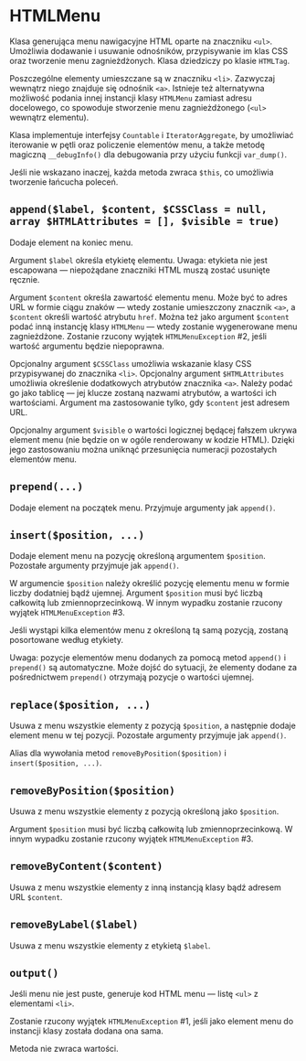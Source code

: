 HTMLMenu
===

Klasa generująca menu nawigacyjne HTML oparte na znaczniku `<ul>`. Umożliwia dodawanie i usuwanie odnośników, przypisywanie im klas CSS oraz tworzenie menu zagnieżdżonych. Klasa dziedziczy po klasie `HTMLTag`.

Poszczególne elementy umieszczane są w znaczniku `<li>`. Zazwyczaj wewnątrz niego znajduje się odnośnik `<a>`. Istnieje też alternatywna możliwość podania innej instancji klasy `HTMLMenu` zamiast adresu docelowego, co spowoduje stworzenie menu zagnieżdżonego (`<ul>` wewnątrz elementu).

Klasa implementuje interfejsy `Countable` i `IteratorAggregate`, by umożliwiać iterowanie w pętli oraz policzenie elementów menu, a także metodę magiczną `__debugInfo()` dla debugowania przy użyciu funkcji `var_dump()`.

Jeśli nie wskazano inaczej, każda metoda zwraca `$this`, co umożliwia tworzenie łańcucha poleceń.

## `append($label, $content, $CSSClass = null, array $HTMLAttributes = [], $visible = true)`

Dodaje element na koniec menu.

Argument `$label` określa etykietę elementu. Uwaga: etykieta nie jest escapowana — niepożądane znaczniki HTML muszą zostać usunięte ręcznie.

Argument `$content` określa zawartość elementu menu. Może być to adres URL w formie ciągu znaków — wtedy zostanie umieszczony znacznik `<a>`, a `$content` określi wartość atrybutu `href`. Można też jako argument `$content` podać inną instancję klasy `HTMLMenu` — wtedy zostanie wygenerowane menu zagnieżdżone. Zostanie rzucony wyjątek `HTMLMenuException` #2, jeśli wartość argumentu będzie niepoprawna.

Opcjonalny argument `$CSSClass` umożliwia wskazanie klasy CSS przypisywanej do znacznika `<li>`. Opcjonalny argument `$HTMLAttributes` umożliwia określenie dodatkowych atrybutów znacznika `<a>`. Należy podać go jako tablicę — jej klucze zostaną nazwami atrybutów, a wartości ich wartościami. Argument ma zastosowanie tylko, gdy `$content` jest adresem URL.

Opcjonalny argument `$visible` o wartości logicznej będącej fałszem ukrywa element menu (nie będzie on w ogóle renderowany w kodzie HTML). Dzięki jego zastosowaniu można uniknąć przesunięcia numeracji pozostałych elementów menu.

## `prepend(...)`

Dodaje element na początek menu. Przyjmuje argumenty jak `append()`.

## `insert($position, ...)`

Dodaje element menu na pozycję określoną argumentem `$position`. Pozostałe argumenty przyjmuje jak `append()`.

W argumencie `$position` należy określić pozycję elementu menu w formie liczby dodatniej bądź ujemnej. Argument `$position` musi być liczbą całkowitą lub zmiennoprzecinkową. W innym wypadku zostanie rzucony wyjątek `HTMLMenuException` #3.

Jeśli wystąpi kilka elementów menu z określoną tą samą pozycją, zostaną posortowane według etykiety.

Uwaga: pozycje elementów menu dodanych za pomocą metod `append()` i `prepend()` są automatyczne. Może dojść do sytuacji, że elementy dodane za pośrednictwem `prepend()` otrzymają pozycje o wartości ujemnej.

## `replace($position, ...)`

Usuwa z menu wszystkie elementy z pozycją `$position`, a następnie dodaje element menu w tej pozycji. Pozostałe argumenty przyjmuje jak `append()`.

Alias dla wywołania metod `removeByPosition($position)` i `insert($position, ...)`.

## `removeByPosition($position)`

Usuwa z menu wszystkie elementy z pozycją określoną jako `$position`.

Argument `$position` musi być liczbą całkowitą lub zmiennoprzecinkową. W innym wypadku zostanie rzucony wyjątek `HTMLMenuException` #3.

## `removeByContent($content)`

Usuwa z menu wszystkie elementy z inną instancją klasy bądź adresem URL `$content`.

## `removeByLabel($label)`

Usuwa z menu wszystkie elementy z etykietą `$label`.

## `output()`

Jeśli menu nie jest puste, generuje kod HTML menu — listę `<ul>` z elementami `<li>`.

Zostanie rzucony wyjątek `HTMLMenuException` #1, jeśli jako element menu do instancji klasy została dodana ona sama.

Metoda nie zwraca wartości.
